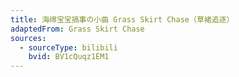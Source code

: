 ```yaml
---
title: 海绵宝宝搞事の小曲 Grass Skirt Chase（草裙追逐）
adaptedFrom: Grass Skirt Chase
sources:
  - sourceType: bilibili
    bvid: BV1cQuqz1EM1
---
```

